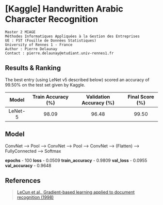 # [Kaggle] Handwritten Arabic Character Recognition

```
Master 2 MIAGE
Méthodes Informatiques Appliquées à la Gestion des Entreprises
UE : FST (Fouille de Données Statistiques)
University of Rennes 1 - France
Author : Pierre Delaunay
Contact : pierre.delaunay@etudiant.univ-rennes1.fr
```

## Results & Ranking

The best entry (using LeNet v5 described below) scored an accuracy of 99.50% on the test set given by Kaggle.

|     Model    | Train Accuracy (%) | Validation Accuracy (%) | Final Score         (%) |
|:------------:|:------------------:|:-----------------------:|:-----------------------:|
|    LeNet-5   |        98.09       |          96.48          |          99.50          |

## Model

ConvNet --> Pool --> ConvNet --> Pool --> ConvNet --> (Flatten) --> FullyConnected --> Softmax 

**epochs** - 100
**loss** - 0.0509
**train_accuracy** - 0.9809
**val_loss** - 0.0955
**val_accuracy** - 0.9648

## References

> [LeCun et al., Gradient-based learning applied to document recognition (1998)](http://vision.stanford.edu/cs598_spring07/papers/Lecun98.pdf)